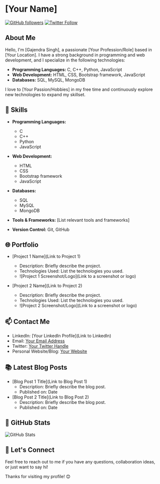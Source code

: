 # [Your Name]

[![GitHub followers](https://img.shields.io/github/followers/your-username?style=social)](https://github.com/your-username)
[![Twitter Follow](https://img.shields.io/twitter/follow/your-twitter-handle?style=social)](https://twitter.com/your-twitter-handle)

## About Me

Hello, I'm [Gajendra Singh], a passionate [Your Profession/Role] based in [Your Location]. I have a strong background in programming and web development, and I specialize in the following technologies:

- **Programming Languages:** C, C++, Python, JavaScript
- **Web Development:** HTML, CSS, Bootstrap framework, JavaScript
- **Databases:** SQL, MySQL, MongoDB

I love to [Your Passion/Hobbies] in my free time and continuously explore new technologies to expand my skillset.

## 🔧 Skills

- **Programming Languages:**
  - C
  - C++
  - Python
  - JavaScript

- **Web Development:**
  - HTML
  - CSS
  - Bootstrap framework
  - JavaScript

- **Databases:**
  - SQL
  - MySQL
  - MongoDB

- **Tools & Frameworks:** [List relevant tools and frameworks]
- **Version Control:** Git, GitHub

## 🌐 Portfolio

- [Project 1 Name](Link to Project 1)
  - Description: Briefly describe the project.
  - Technologies Used: List the technologies you used.
  - ![Project 1 Screenshot/Logo](Link to a screenshot or logo)

- [Project 2 Name](Link to Project 2)
  - Description: Briefly describe the project.
  - Technologies Used: List the technologies you used.
  - ![Project 2 Screenshot/Logo](Link to a screenshot or logo)

## 📫 Contact Me

- LinkedIn: [Your LinkedIn Profile](Link to LinkedIn)
- Email: [Your Email Address](mailto:youremail@example.com)
- Twitter: [Your Twitter Handle](https://twitter.com/your-twitter-handle)
- Personal Website/Blog: [Your Website](https://yourwebsite.com)

## 📚 Latest Blog Posts

- [Blog Post 1 Title](Link to Blog Post 1)
  - Description: Briefly describe the blog post.
  - Published on: Date
- [Blog Post 2 Title](Link to Blog Post 2)
  - Description: Briefly describe the blog post.
  - Published on: Date

## 🚀 GitHub Stats

![GitHub Stats](https://github-readme-stats.vercel.app/api?username=your-username&show_icons=true&theme=dark)

## 🤝 Let's Connect

Feel free to reach out to me if you have any questions, collaboration ideas, or just want to say hi!

Thanks for visiting my profile! 😊
